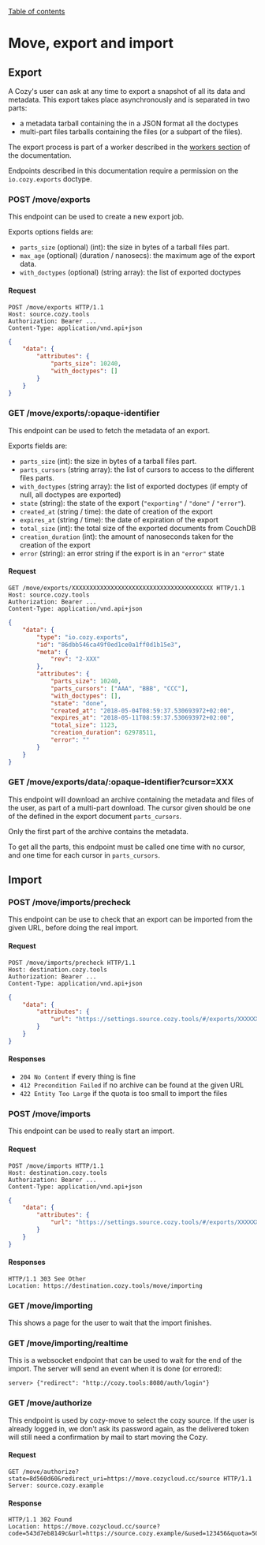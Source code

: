 [Table of contents](README.md#table-of-contents)

# Move, export and import

## Export

A Cozy's user can ask at any time to export a snapshot of all its data and
metadata. This export takes place asynchronously and is separated in two parts:

- a metadata tarball containing the in a JSON format all the doctypes
- multi-part files tarballs containing the files (or a subpart of the files).

The export process is part of a worker described in the
[workers section](./workers.md#export) of the documentation.

Endpoints described in this documentation require a permission on the
`io.cozy.exports` doctype.

### POST /move/exports

This endpoint can be used to create a new export job.

Exports options fields are:

-   `parts_size` (optional) (int): the size in bytes of a tarball files part.
-   `max_age` (optional) (duration / nanosecs): the maximum age of the export
    data.
-   `with_doctypes` (optional) (string array): the list of exported doctypes

#### Request

```http
POST /move/exports HTTP/1.1
Host: source.cozy.tools
Authorization: Bearer ...
Content-Type: application/vnd.api+json
```

```json
{
    "data": {
        "attributes": {
            "parts_size": 10240,
            "with_doctypes": []
        }
    }
}
```

### GET /move/exports/:opaque-identifier

This endpoint can be used to fetch the metadata of an export.

Exports fields are:

-   `parts_size` (int): the size in bytes of a tarball files part.
-   `parts_cursors` (string array): the list of cursors to access to the
    different files parts.
-   `with_doctypes` (string array): the list of exported doctypes
    (if empty of null, all doctypes are exported)
-   `state` (string): the state of the export (`"exporting"` / `"done"` /
    `"error"`).
-   `created_at` (string / time): the date of creation of the export
-   `expires_at` (string / time): the date of expiration of the export
-   `total_size` (int): the total size of the exported documents from CouchDB
-   `creation_duration` (int): the amount of nanoseconds taken for the creation
    of the export
-   `error` (string): an error string if the export is in an `"error"` state

#### Request

```http
GET /move/exports/XXXXXXXXXXXXXXXXXXXXXXXXXXXXXXXXXXXXXXXX HTTP/1.1
Host: source.cozy.tools
Authorization: Bearer ...
Content-Type: application/vnd.api+json
```

```json
{
    "data": {
        "type": "io.cozy.exports",
        "id": "86dbb546ca49f0ed1ce0a1ff0d1b15e3",
        "meta": {
            "rev": "2-XXX"
        },
        "attributes": {
            "parts_size": 10240,
            "parts_cursors": ["AAA", "BBB", "CCC"],
            "with_doctypes": [],
            "state": "done",
            "created_at": "2018-05-04T08:59:37.530693972+02:00",
            "expires_at": "2018-05-11T08:59:37.530693972+02:00",
            "total_size": 1123,
            "creation_duration": 62978511,
            "error": ""
        }
    }
}
```

### GET /move/exports/data/:opaque-identifier?cursor=XXX

This endpoint will download an archive containing the metadata and files of the
user, as part of a multi-part download. The cursor given should be one of the
defined in the export document `parts_cursors`.

Only the first part of the archive contains the metadata.

To get all the parts, this endpoint must be called one time with no cursor, and
one time for each cursor in `parts_cursors`.

## Import

### POST /move/imports/precheck

This endpoint can be use to check that an export can be imported from the given
URL, before doing the real import.

#### Request

```http
POST /move/imports/precheck HTTP/1.1
Host: destination.cozy.tools
Authorization: Bearer ...
Content-Type: application/vnd.api+json
```

```json
{
    "data": {
        "attributes": {
            "url": "https://settings.source.cozy.tools/#/exports/XXXXXXXXXXXXXXXXXXXXXXXXXXXXXXXXXXXXXXXX"
        }
    }
}
```

#### Responses

- `204 No Content` if every thing is fine
- `412 Precondition Failed` if no archive can be found at the given URL
- `422 Entity Too Large` if the quota is too small to import the files

### POST /move/imports

This endpoint can be used to really start an import.

#### Request

```http
POST /move/imports HTTP/1.1
Host: destination.cozy.tools
Authorization: Bearer ...
Content-Type: application/vnd.api+json
```

```json
{
    "data": {
        "attributes": {
            "url": "https://settings.source.cozy.tools/#/exports/XXXXXXXXXXXXXXXXXXXXXXXXXXXXXXXXXXXXXXXX"
        }
    }
}
```

#### Responses

```http
HTTP/1.1 303 See Other
Location: https://destination.cozy.tools/move/importing
```

### GET /move/importing

This shows a page for the user to wait that the import finishes.

### GET /move/importing/realtime

This is a websocket endpoint that can be used to wait for the end of the
import. The server will send an event when it is done (or errored):

```
server> {"redirect": "http://cozy.tools:8080/auth/login"}
```

### GET /move/authorize

This endpoint is used by cozy-move to select the cozy source. If the user is
already logged in, we don't ask its password again, as the delivered token will
still need a confirmation by mail to start moving the Cozy.

#### Request

```http
GET /move/authorize?state=8d560d60&redirect_uri=https://move.cozycloud.cc/source HTTP/1.1
Server: source.cozy.example
```

#### Response

```http
HTTP/1.1 302 Found
Location: https://move.cozycloud.cc/source?code=543d7eb8149c&url=https://source.cozy.example/&used=123456&quota=5000000&state=8d560d60
```
